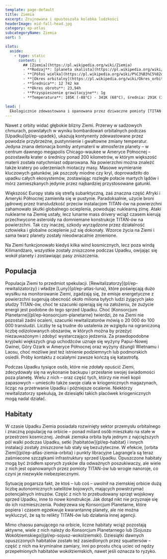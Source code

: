 ```yaml
---
template: page-default
title: Ziemia
excerpt: Zrujnowana i opustoszała kolebka ludzkości
headerImage: mid-fall-head.jpg
category: ep-atlas
subcategoryName: Ziemia
sort: 5

slots:
  aside:
    - type: static
      content: |
        ## [Ziemia](https://pl.wikipedia.org/wiki/Ziemia)
        - **Rodzaj**: [planeta skalista](https://pl.wikipedia.org/wiki/Planeta_skalista)
        - **[Półoś wielka](https://pl.wikipedia.org/wiki/P%C3%B3%C5%82o%C5%9B_wielka)**: 1 [au](https://pl.wikipedia.org/wiki/Jednostka_astronomiczna)
        - **[Okres orbitalny](https://pl.wikipedia.org/wiki/Okres_orbitalny)**: 365,26 dni
        - **Średnica**: 12 742 km
        - **Okres obrotu**: 23,94h
        - **Przyspieszenie grawitacyjne**: 1g
        - **Temperatura**: 185K (-88°C) - 341K (68°C), średnia: 291K (18°C)
      
lead: |
  Ekologicznie zdewastowana i opanowana przez dziwaczne pomioty [TITAN-ów]{pl/ep-titans}, ojczysta planeta transludzkości nie przyciąga wielu odwiedzających. Niegdyś zaludnione obszary miejskie Ziemi to obecnie rozległe ruiny zniszczone wojną i ekstremalnymi warunkami pogodowymi, opanowane przez niebezpieczne sztuczne formy życia i pojedyncze gangi survivalistów. Poza tym przeważają napromieniowane strefy po wybuchach oraz opustoszałe pustkowia. Ze względu na surowe warunki klimatyczne, dzika przyroda powraca bardzo powoli, a widok martwych lasów czy spalonych traw jest powszechny.
---
```

Nawet z orbity widać głębokie blizny Ziemi. Przerwy w sadzowych chmurach, powstałych w wyniku bombardowań orbitalnych podczas [Upadku]{pl/ep-upadek}, ukazują kontynenty zdewastowane przez powodzie przybrzeżne, pustynnienie i gwałtowne zmiany temperatur. Jedyna znana detonacja bomby antymaterii w atmosferze planety – w centrum dawnego megapolis Chicago-waukee w Ameryce Północnej – pozostawiła krater o średnicy ponad 200 kilometrów, w którym większość materii została natychmiast odparowana. Na powierzchni można znaleźć także kratery po uderzeniach miotaczy masy. Masowe wymieranie kluczowych gatunków, jak pszczoły miodne czy kryl, doprowadziło do upadku całych ekosystemów, zostawiając rozległe połacie martych lądów i mórz zamieszkanych jedynie przez najbardziej przystosowane gatunki. 

Większość Europy stała się strefą subarktyczną, zaś znaczna część Afryki i Ameryki Północnej zamieniła się w pustynie. Paradoksalnie, użycie broni jądrowej przez transludzkość przeciw instalacjom TITAN-ów na powierzchni zahamowało skutki globalnego ocieplenia, powodując nuklearną zimę. Ataki nuklearne na Ziemię ustały, lecz lunarne mass drivery wciąż czasem kierują przechwycone asteroidy na domniemane konstrukcje TITAN-ów na powierzchni. Tak czy inaczej, szkody wyrządzone przez działalność człowieka i globalne ocieplenie już się dokonały. Wzorce życia na Ziemi i sama twarz planety zostały nieodwracalnie zmienione.

Na Ziemi funkcjonowało kiedyś kilka wind kosmicznych, lecz poza windą Kilimandżaro, wszystkie zostały zniszczone podczas Upadku, owijając się wokół planety i zostawiając pasy zniszczenia.

## Populacja
Populacja Ziemi to przedmiot spekulacji. [Rewitalizatorzy]{pl/ep-rewitalizatorzy} i władze [Luny]{pl/ep-atlas-luna}, które poświęcają dużo wysiłku na monitorowanie Ziemi, zgadzają się, że emisje energetyczne z powierzchni sugerują obecność około miliona byłych ludzi żyjących jako słudzy TITAN-ów, choć te szacunki opierają się na założeniu, że zużycie energii jest podobne do tego sprzed Upadku. Choć [Konsorcjum Planetarne]{pl/ep-konsorcjum-planetarne} twierdzi, że na Ziemi nie pozostali żadni ocaleni, szacunki rewitalizatorów mówią o 20 000 do 100 000 transludzi. Liczby te są trudne do ustalenia ze względu na ograniczoną liczbę odizolowanych obszarów, w których można by przeżyć niezauważonym i zdobyć wystarczająco jedzenia. Za prawdopodobne kryjówki większych grup uchodźców uznaje się wyżyny Papui-Nowej Gwinei, Góry Ozark w Ameryce Północnej oraz wyżyny dżungli Wietnamu i Laosu, choć możliwe jest też istnienie podziemnych lub podmorskich osiedli. Próby kontaktu z ocalałymi zawsze kończą się katastrofą.

Podczas Upadku tysiące osób, które nie zdołały opuścić Ziemi, zdecydowały się na wykonanie backupu i przesłanie swojej świadomości poza planetę. Wielu z nich – oraz część tych, którzy nie mieli kopii zapasowych – umieściło także swoje ciała w kriogenicznych magazynach, licząc na przetrwanie Upadku i późniejsze ocalenie. Niektórzy rewitalizatorzy spekulują, że dziesiątki takich placówek kriogenicznych mogą nadal działać.

## Habitaty
W czasie Upadku Ziemia posiadała rozwinięty sektor przemysłu orbitalnego i znaczną populację na orbicie – ponad miliard osób mieszkało na stałe w przestrzeni kosmicznej. Jednak ziemska orbita była jednym z najcięższych pól walki podczas Upadku, setki [habitatów]{pl/ep-habitat} i innych instalacji zostały zniszczone lub stały się bezużyteczne. W efekcie, [orbita Ziemi]{pl/ep-atlas-ziemia-orbita} i punkty libracyjne Lagrange’a są teraz zaśmiecone szczątkami infrastruktury sprzed Upadku. Opuszczone habitaty mogą być źródłem sporych zysków dla odważnych poszukiwaczy, ale wiele z nich jest opanowanych przez pomioty TITAN-ów lub wrogie nanoroje, co czyni je niezwykle niebezpiecznymi.

Sytuację pogarsza fakt, że ktoś – lub coś – uwolnił na ziemskiej orbicie dużą liczbę autonomicznych satelitów bojowych, mających powstrzymać potencjalnych intruzów. Część z nich to przebudowany sprzęt wojskowy sprzed Upadku, inne to nowe konstrukcje. Jak dotąd nikt nie przyznaje się do ich rozmieszczenia. Podejrzewa się Konsorcjum Planetarne, które popiera i czasem egzekwuje kwarantannę planety, ale nie można wykluczyć, że są to relikty TITAN-ów lub działania innej agencji.

Mimo chaosu panującego na orbicie, liczne habitaty wciąż pozostają aktywne, wiele z nich należy do Konsorcjum Planetarnego lub [Sojuszu Wokółziemskiego]{pl/ep-sojusz-wokolziemski}. Dziesiątki dawnych opuszczonych habitatów zostało też zasiedlonych przez squattersów – część z nich ma kryminalne zamiary, inni po prostu chcą uciec od nędzy przepełnionych habitatów wokółziemskich, nawet jeśli oznacza to ryzyko.
